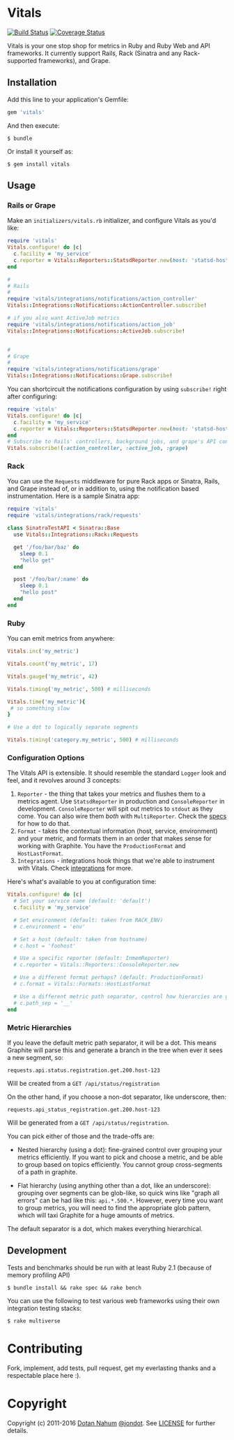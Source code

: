 # Vitals

[![Build Status](https://travis-ci.org/jondot/vitals.svg?branch=master)](https://travis-ci.org/jondot/vitals.svg)
[![Coverage Status](https://coveralls.io/repos/github/jondot/vitals/badge.svg?branch=master)](https://coveralls.io/github/jondot/vitals?branch=master)

Vitals is your one stop shop for metrics in Ruby and Ruby Web and API
frameworks. It currently support Rails, Rack (Sinatra and any Rack-supported
frameworks), and Grape.


## Installation

Add this line to your application's Gemfile:

```ruby
gem 'vitals'
```

And then execute:

    $ bundle

Or install it yourself as:

    $ gem install vitals

## Usage

### Rails or Grape

Make an `initializers/vitals.rb` initializer, and configure Vitals as you'd like:
```ruby
require 'vitals'
Vitals.configure! do |c|
  c.facility = 'my_service'
  c.reporter = Vitals::Reporters::StatsdReporter.new(host: 'statsd-host', port: 8125)
end

#
# Rails
#
require 'vitals/integrations/notifications/action_controller'
Vitals::Integrations::Notifications::ActionController.subscribe!

# if you also want ActiveJob metrics
require 'vitals/integrations/notifications/action_job'
Vitals::Integrations::Notifications::ActiveJob.subscribe!


#
# Grape
#
require 'vitals/integrations/notifications/grape'
Vitals::Integrations::Notifications::Grape.subscribe!
```

You can shortcircuit the notifications configuration by using `subscribe!` right after configuring:

```ruby
require 'vitals'
Vitals.configure! do |c|
  c.facility = 'my_service'
  c.reporter = Vitals::Reporters::StatsdReporter.new(host: 'statsd-host', port: 8125)
end
# Subscribe to Rails' controllers, background jobs, and grape's API controllers
Vitals.subscribe!(:action_controller, :active_job, :grape)
```

### Rack

You can use the `Requests` middleware for pure Rack apps or Sinatra, Rails, and Grape instead of, or
in addition to, using the notification based instrumentation. Here is a sample Sinatra app:

```ruby
require 'vitals'
require 'vitals/integrations/rack/requests'

class SinatraTestAPI < Sinatra::Base
  use Vitals::Integrations::Rack::Requests

  get '/foo/bar/baz' do
    sleep 0.1
    "hello get"
  end

  post '/foo/bar/:name' do
    sleep 0.1
    "hello post"
  end
end
```

### Ruby

You can emit metrics from anywhere:

```ruby
Vitals.inc('my_metric')

Vitals.count('my_metric', 17)

Vitals.gauge('my_metric', 42)

Vitals.timing('my_metric', 500) # milliseconds

Vitals.time('my_metric'){
 # so something slow
}

# Use a dot to logically separate segments

Vitals.timing('category.my_metric', 500) # milliseconds
```

### Configuration Options

The Vitals API is extensible. It should resemble the standard `Logger` look and feel,
and it revolves around 3 concepts:

1. `Reporter` - the thing that takes your metrics and flushes them to a metrics agent. Use `StatsdReporter` in production
and `ConsoleReporter` in development. `ConsoleReporter` will spit out metrics to `stdout` as they come. You can also
wire them _both_ with `MultiReporter`. Check the [specs](/spec/reporters) for how to do that.
2. `Format` - takes the contextual information (host, service, environment) and your metric, and formats them in an
order that makes sense for working with Graphite. You have the `ProductionFormat` and `HostLastFormat`.
3. `Integrations` - integrations hook things that we're able to instrument with Vitals. Check [integrations](/lib/vitals/integrations) for more.

Here's what's available to you at configuration time:

```ruby
Vitals.configure! do |c|
  # Set your service name (default: 'default')
  c.facility = 'my_service'

  # Set environment (default: taken from RACK_ENV)
  # c.environment = 'env'

  # Set a host (default: taken from hostname)
  # c.host = 'foohost'

  # Use a specific reporter (default: InmemReporter)
  # c.reporter = Vitals::Reporters::ConsoleReporter.new

  # Use a different format perhaps? (default: ProductionFormat)
  # c.format = Vitals::Formats::HostLastFormat

  # Use a different metric path separator, control how hierarcies are generated (default: '.')
  # c.path_sep = '__'
end
```

### Metric Hierarchies

If you leave the default metric path separator, it will be a dot. This means Graphite will parse
this and generate a branch in the tree when ever it sees a new segment, so:

```
requests.api.status.registration.get.200.host-123
```

Will be created from a `GET /api/status/registration`

On the other hand, if you choose a non-dot separator, like underscore, then:

```
requests.api_status_registration.get.200.host-123
```

Will be generated from a `GET /api/status/registration`.

You can pick either of those and the trade-offs are:

* Nested hierarchy (using a dot): fine-grained control over grouping your metrics efficiently. If you
want to pick and choose a metric, and be able to group based on topics efficiently. You cannot group cross-segments of a path in graphite.

* Flat hierarchy (using anything other than a dot, like an underscore): grouping over segments can be glob-like, so
quick wins like "graph all errors" can be had like this: `api.*.500.*`. However, every time you want to group metrics, you will need to find
the appropriate glob pattern, which will taxi Graphite for a huge amounts of metrics.

The default separator is a dot, which makes everything hierarchical.



## Development

Tests and benchmarks should be run with at least Ruby 2.1 (because of memory profiling API)

```
$ bundle install && rake spec && rake bench
```

You can use the following to test various web frameworks using their own integration testing stacks:

```
$ rake multiverse
```

# Contributing

Fork, implement, add tests, pull request, get my everlasting thanks and a respectable place here :).

# Copyright

Copyright (c) 2011-2016 [Dotan Nahum](http://gplus.to/dotan) [@jondot](http://twitter.com/jondot). See [LICENSE](LICENSE.txt) for further details.
